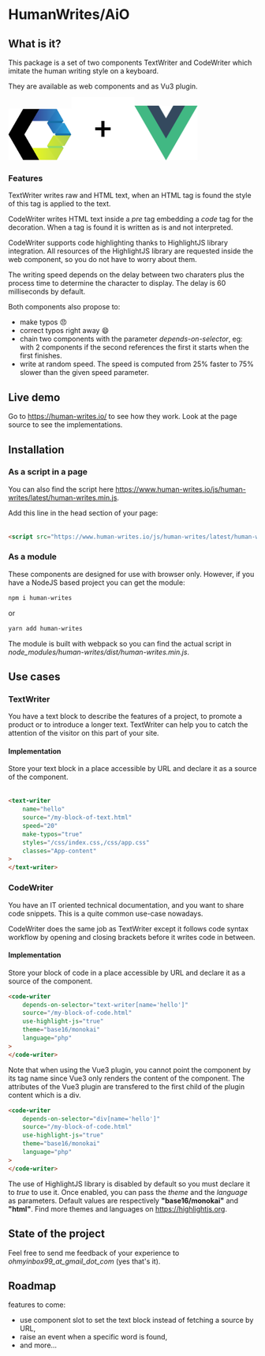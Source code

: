 # HumanWrites/AiO

## What is it?

This package is a set of two components TextWriter and CodeWriter which imitate the human writing style on a keyboard.

They are available as web components and as Vu3 plugin.

  <img src="vue/public/webcomponents.svg" alt="Web components" style="width:128px;"/><img src="vue/public/plus.svg" alt="plus" style="width:128px;"/><img src="vue/public/logo.svg" alt="vue3" style="width:128px;"/>

### Features

TextWriter writes raw and HTML text, when an HTML tag is found the style of this tag is applied to the text.

CodeWriter writes HTML text inside a _pre_ tag embedding a _code_ tag for the decoration. When a tag is found it is
written as is and not interpreted.

CodeWriter supports code highlighting thanks to HighlightJS library integration. All resources of the HighlightJS
library are requested inside the web component, so you do not have to worry about them.

The writing speed depends on the delay between two charaters plus the process time to determine the character to
display. The delay is 60 milliseconds by default.

Both components also propose to:

- make typos :angry:
- correct typos right away :smile:
- chain two components with the parameter _depends-on-selector_, eg: with 2 components if the second references the
  first it starts when the first finishes.
- write at random speed. The speed is computed from 25% faster to 75% slower than the given speed parameter.

## Live demo

Go to https://human-writes.io/ to see how they work. Look at the page source to see the implementations.

## Installation

### As a script in a page

You can also find the script here https://www.human-writes.io/js/human-writes/latest/human-writes.min.js.

Add this line in the head section of your page:

```html

<script src="https://www.human-writes.io/js/human-writes/latest/human-writes.min.js"></script>
```

### As a module

These components are designed for use with browser only. However, if you have a NodeJS based project you can get the
module:

```bash
npm i human-writes
```

or

```bash
yarn add human-writes
```

The module is built with webpack so you can find the actual script in
_node_modules/human-writes/dist/human-writes.min.js_.

## Use cases

### TextWriter

You have a text block to describe the features of a project, to promote a product or to introduce a longer text.
TextWriter can help you to catch the attention of the visitor on this part of your site.

#### Implementation

Store your text block in a place accessible by URL and declare it as a source of the component.

```html

<text-writer
    name="hello"
    source="/my-block-of-text.html"
    speed="20"
    make-typos="true"
    styles="/css/index.css,/css/app.css"
    classes="App-content"
>
</text-writer>

```

### CodeWriter

You have an IT oriented technical documentation, and you want to share code snippets. This is a quite common use-case
nowadays.

CodeWriter does the same job as TextWriter except it follows code syntax workflow by opening and closing brackets before
it writes code in between.

#### Implementation

Store your block of code in a place accessible by URL and declare it as a source of the component.

```html
<code-writer
    depends-on-selector="text-writer[name='hello']"
    source="/my-block-of-code.html"
    use-highlight-js="true"
    theme="base16/monokai"
    language="php"
>
</code-writer>
```

Note that when using the Vue3 plugin, you cannot point the component by its tag name since Vue3 only renders the content of the component. The attributes of the Vue3 plugin are transfered to the first child of the plugin content which is a div.

```html
<code-writer
    depends-on-selector="div[name='hello']"
    source="/my-block-of-code.html"
    use-highlight-js="true"
    theme="base16/monokai"
    language="php"
>
</code-writer>
```

The use of HighlightJS library is disabled by default so you must declare it to _true_ to use it. Once enabled, you can
pass the _theme_ and the _language_ as parameters. Default values are respectively **"base16/monokai"** and **"html"**.
Find more themes and languages on https://highlightjs.org.

## State of the project

Feel free to send me feedback of your experience to _ohmyinbox99_at_gmail_dot_com_ (yes that's it).

## Roadmap

features to come:

- use component slot to set the text block instead of fetching a source by URL,
- raise an event when a specific word is found,
- and more...
